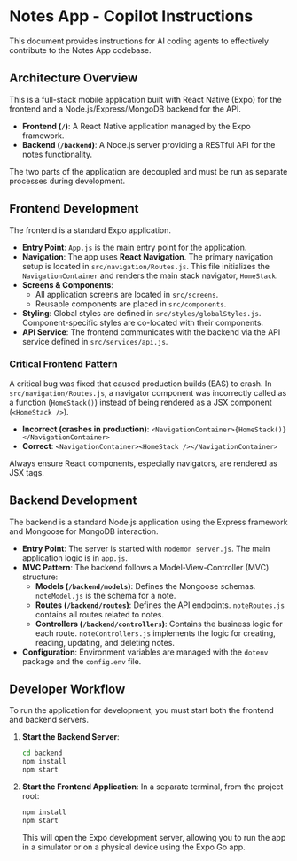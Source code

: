 # Notes App - Copilot Instructions

This document provides instructions for AI coding agents to effectively contribute to the Notes App codebase.

## Architecture Overview

This is a full-stack mobile application built with React Native (Expo) for the frontend and a Node.js/Express/MongoDB backend for the API.

- **Frontend (`/`)**: A React Native application managed by the Expo framework.
- **Backend (`/backend`)**: A Node.js server providing a RESTful API for the notes functionality.

The two parts of the application are decoupled and must be run as separate processes during development.

## Frontend Development

The frontend is a standard Expo application.

- **Entry Point**: `App.js` is the main entry point for the application.
- **Navigation**: The app uses **React Navigation**. The primary navigation setup is located in `src/navigation/Routes.js`. This file initializes the `NavigationContainer` and renders the main stack navigator, `HomeStack`.
- **Screens & Components**:
  - All application screens are located in `src/screens`.
  - Reusable components are placed in `src/components`.
- **Styling**: Global styles are defined in `src/styles/globalStyles.js`. Component-specific styles are co-located with their components.
- **API Service**: The frontend communicates with the backend via the API service defined in `src/services/api.js`.

### Critical Frontend Pattern

A critical bug was fixed that caused production builds (EAS) to crash. In `src/navigation/Routes.js`, a navigator component was incorrectly called as a function (`HomeStack()`) instead of being rendered as a JSX component (`<HomeStack />`).

- **Incorrect (crashes in production)**: `<NavigationContainer>{HomeStack()}</NavigationContainer>`
- **Correct**: `<NavigationContainer><HomeStack /></NavigationContainer>`

Always ensure React components, especially navigators, are rendered as JSX tags.

## Backend Development

The backend is a standard Node.js application using the Express framework and Mongoose for MongoDB interaction.

- **Entry Point**: The server is started with `nodemon server.js`. The main application logic is in `app.js`.
- **MVC Pattern**: The backend follows a Model-View-Controller (MVC) structure:
  - **Models (`/backend/models`)**: Defines the Mongoose schemas. `noteModel.js` is the schema for a note.
  - **Routes (`/backend/routes`)**: Defines the API endpoints. `noteRoutes.js` contains all routes related to notes.
  - **Controllers (`/backend/controllers`)**: Contains the business logic for each route. `noteControllers.js` implements the logic for creating, reading, updating, and deleting notes.
- **Configuration**: Environment variables are managed with the `dotenv` package and the `config.env` file.

## Developer Workflow

To run the application for development, you must start both the frontend and backend servers.

1.  **Start the Backend Server**:

    ```bash
    cd backend
    npm install
    npm start
    ```

2.  **Start the Frontend Application**:
    In a separate terminal, from the project root:
    ```bash
    npm install
    npm start
    ```
    This will open the Expo development server, allowing you to run the app in a simulator or on a physical device using the Expo Go app.
